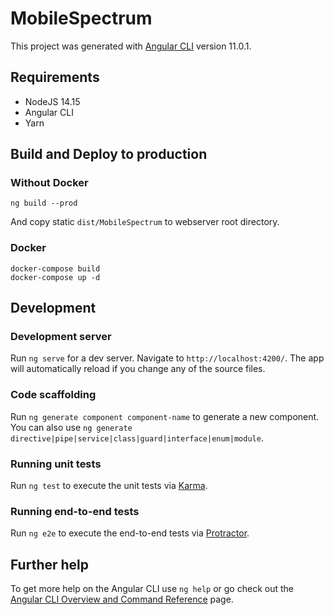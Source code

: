 # MobileSpectrum

This project was generated with [Angular CLI](https://github.com/angular/angular-cli) version 11.0.1.

## Requirements

* NodeJS 14.15
* Angular CLI
* Yarn

## Build and Deploy to production

### Without Docker

```
ng build --prod
```

And copy static `dist/MobileSpectrum` to webserver root directory. 

### Docker

```
docker-compose build
docker-compose up -d
```

## Development

### Development server

Run `ng serve` for a dev server. Navigate to `http://localhost:4200/`. The app will automatically reload if you change any of the source files.

### Code scaffolding

Run `ng generate component component-name` to generate a new component. You can also use `ng generate directive|pipe|service|class|guard|interface|enum|module`.

### Running unit tests

Run `ng test` to execute the unit tests via [Karma](https://karma-runner.github.io).

### Running end-to-end tests

Run `ng e2e` to execute the end-to-end tests via [Protractor](http://www.protractortest.org/).

## Further help

To get more help on the Angular CLI use `ng help` or go check out the [Angular CLI Overview and Command Reference](https://angular.io/cli) page.
